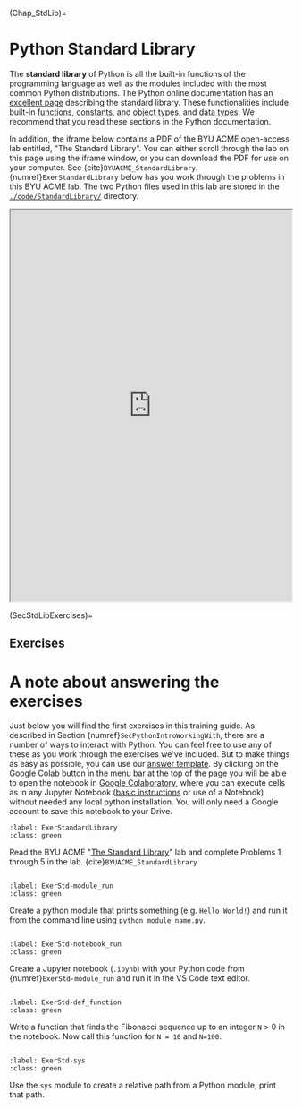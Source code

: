 (Chap_StdLib)=
# Python Standard Library

The **standard library** of Python is all the built-in functions of the programming language as well as the modules included with the most common Python distributions. The Python online documentation has an [excellent page](https://docs.python.org/3/library/index.html) describing the standard library. These functionalities include built-in [functions](https://docs.python.org/3/library/functions.html), [constants](https://docs.python.org/3/library/constants.html), and [object types](https://docs.python.org/3/library/stdtypes.html), and [data types](https://docs.python.org/3/library/datatypes.html). We recommend that you read these sections in the Python documentation.

In addition, the iframe below contains a PDF of the BYU ACME open-access lab entitled, "The Standard Library". You can either scroll through the lab on this page using the iframe window, or you can download the PDF for use on your computer. See {cite}`BYUACME_StandardLibrary`. {numref}`ExerStandardLibrary` below has you work through the problems in this BYU ACME lab. The two Python files used in this lab are stored in the [`./code/StandardLibrary/`](https://github.com/OpenRG/UN-OG-Training/tree/main/code/StandardLibrary) directory.

<div>
  <iframe id="inlineFrameExample"
      title="Inline Frame Example"
      width="100%"
      height="700"
      src="https://drive.google.com/file/d/1JT2TolhLhyQBO2iyGoBZYVPgni0dc3x6/preview?usp=sharing">
  </iframe>
</div>


(SecStdLibExercises)=
## Exercises

# A note about answering the exercises

Just below you will find the first exercises in this training guide. As described in Section {numref}`SecPythonIntroWorkingWith`, there are a number of ways to interact with Python.  You can feel free to use any of these as you work through the exercises we've included.  But to make things as easy as possible, you can use our [answer template](UN-OG-Training_AnswerTemplate.ipynb).  By clicking on the Google Colab button in the menu bar at the top of the page you will be able to open the notebook in [Google Colaboratory](https://colab.research.google.com), where you can execute cells as in any Jupyter Notebook ([basic instructions](https://jupyter-notebook.readthedocs.io/en/stable/examples/Notebook/Notebook%20Basics.html) or use of a Notebook) without needed any local python installation.  You will only need a Google account to save this notebook to your Drive.

```{exercise-start}
:label: ExerStandardLibrary
:class: green
```
Read the BYU ACME "[The Standard Library](https://drive.google.com/file/d/1JT2TolhLhyQBO2iyGoBZYVPgni0dc3x6/view?usp=sharing)" lab and complete Problems 1 through 5 in the lab. {cite}`BYUACME_StandardLibrary`
```{exercise-end}
```

```{exercise-start}
:label: ExerStd-module_run
:class: green
```
Create a python module that prints something (e.g. `Hello World!`) and run it from the command line using `python module_name.py`.
```{exercise-end}
```

```{exercise-start}
:label: ExerStd-notebook_run
:class: green
```
Create a Jupyter notebook (`.ipynb`) with your Python code from {numref}`ExerStd-module_run` and run it in the VS Code text editor.
```{exercise-end}
```

```{exercise-start}
:label: ExerStd-def_function
:class: green
```
Write a function that finds the Fibonacci sequence up to an integer `N` > 0 in the notebook.  Now call this function for `N = 10` and `N=100`.
```{exercise-end}
```

```{exercise-start}
:label: ExerStd-sys
:class: green
```
Use the `sys` module to create a relative path from a Python module, print that path.
```{exercise-end}
```
